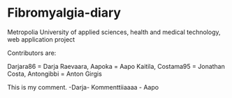 # Fibromyalgia-diary
Metropolia University of applied sciences, health and medical technology, web application project

Contributors are:

Darjara86 = Darja Raevaara,
Aapoka = Aapo Kaitila,
Costama95 = Jonathan Costa,
Antongibbi = Anton Girgis

This is my comment. -Darja-
Kommenttiiaaaa - Aapo
